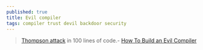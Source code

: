```yaml
---
published: true
title: Evil compiler
tags: compiler trust devil backdoor security
---
```

> [Thompson attack](https://www.cs.cmu.edu/~rdriley/487/papers/Thompson_1984_ReflectionsonTrustingTrust.pdf) in 100 lines of code.- [How To Build an Evil Compiler](https://www.awelm.com/posts/evil-compiler/)
